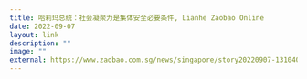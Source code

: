 ```yaml
---
title: 哈莉玛总统：社会凝聚力是集体安全必要条件, Lianhe Zaobao Online
date: 2022-09-07
layout: link
description: ""
image: ""
external: https://www.zaobao.com.sg/news/singapore/story20220907-1310407
---
```

